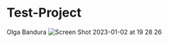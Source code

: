# Test-Project
Olga Bandura
![Screen Shot 2023-01-02 at 19 28 26](https://user-images.githubusercontent.com/113181343/212553732-df032b28-57db-4b9c-95b9-c550839e233a.png)
